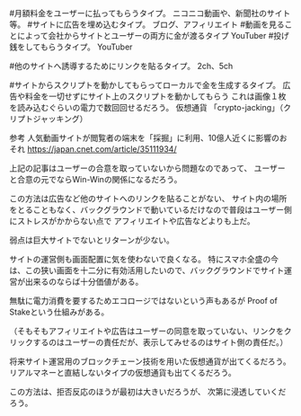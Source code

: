 <!--
title:   サイトの収益方法を考える（簡易）
tags:    アフィリエイト,サイト運営,仮想通貨
id:      9a08964d425de84850f6
private: false
-->
#月額料金をユーザーに払ってもらうタイプ。
ニコニコ動画や、新聞社のサイト等。
#サイトに広告を埋め込むタイプ。
ブログ、アフィリエイト
#動画を見ることによって会社からサイトとユーザーの両方に金が渡るタイプ
YouTuber
#投げ銭をしてもらうタイプ。
YouTuber

#他のサイトへ誘導するためにリンクを貼るタイプ。
2ch、5ch

#サイトからスクリプトを動かしてもらってローカルで金を生成するタイプ。
広告や料金を一切せずにサイト上のスクリプトを動かしてもらう
これは画像１枚を読み込むぐらいの電力で数回回せるだろう。
仮想通貨
「crypto-jacking」（クリプトジャッキング）

参考
人気動画サイトが閲覧者の端末を「採掘」に利用、10億人近くに影響のおそれ
https://japan.cnet.com/article/35111934/

上記の記事はユーザーの合意を取っていないから問題なのであって、
ユーザーと合意の元でならWin-Winの関係になるだろう。

この方法は広告など他のサイトへのリンクを貼ることがない、
サイト内の場所をとることもなく、バックグラウンドで動いているだけなので普段はユーザー側にストレスがかからない点で
アフィリエイトや広告などよりも上だ。

弱点は巨大サイトでないとリターンが少ない。

サイトの運営側も画面配置に気を使わないで良くなる。
特にスマホ全盛の今は、この狭い画面を十二分に有効活用したいので、バックグラウンドでサイト運営が出来るのならば十分価値がある。

無駄に電力消費を要するためエコロージではないという声もあるが
Proof of Stakeという仕組みがある。

（そもそもアフィリエイトや広告はユーザーの同意を取っていない、リンクをクリックするのはユーザーの責任だが、表示してみせるのはサイト側の責任だ。）

将来サイト運営用のブロックチェーン技術を用いた仮想通貨が出てくるだろう。
リアルマネーと直結しないタイプの仮想通貨も出てくるだろう。

この方法は、拒否反応のほうが最初は大きいだろうが、
次第に浸透していくだろう。